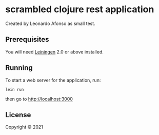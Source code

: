 # scrambled clojure rest application
Created by Leonardo Afonso as small test.

## Prerequisites

You will need [Leiningen][1] 2.0 or above installed.

[1]: https://github.com/technomancy/leiningen

## Running

To start a web server for the application, run:

    lein run

then go to [http://localhost:3000](http://localhost:3000)

## License

Copyright © 2021

